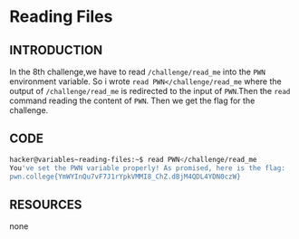 # Reading Files
## INTRODUCTION 
In the 8th challenge,we have to read `/challenge/read_me` into the `PWN` environment variable.
So i wrote `read PWN</challenge/read_me` where the output of `/challenge/read_me` is redirected to the input of `PWN`.Then the `read` command reading the content of `PWN`.
Then we get the flag for the challenge.
## CODE
``` bash
hacker@variables~reading-files:~$ read PWN</challenge/read_me
You've set the PWN variable properly! As promised, here is the flag:
pwn.college{YmWYInQu7vF7J1rYpkVMMI8_ChZ.dBjM4QDL4YDN0czW}
```
## RESOURCES
none

